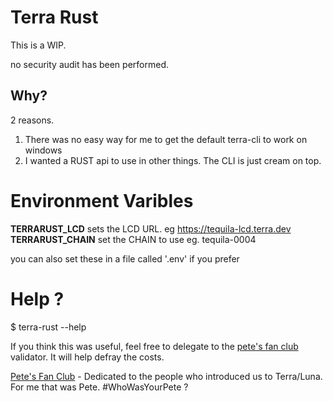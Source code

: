 # Terra Rust

This is a WIP.

no security audit has been performed.

## Why?

2 reasons.
1. There was no easy way for me to get the default terra-cli to work on windows
2. I wanted a RUST api to use in other things. The CLI is just cream on top.

# Environment Varibles
**TERRARUST_LCD** sets the LCD URL. eg https://tequila-lcd.terra.dev 
**TERRARUST_CHAIN** set the CHAIN to use eg. tequila-0004

you can also set these in a file called '.env' if you prefer

# Help ?
$ terra-rust --help


If you think this was useful, feel free to delegate to the [pete's fan club](https://station.terra.money/validator/terravaloper12g4nkvsjjnl0t7fvq3hdcw7y8dc9fq69nyeu9q) validator. It will help defray the costs.

[Pete's Fan Club](https://twitter.com/ClubPetes) - Dedicated to the people who introduced us to Terra/Luna. For me that was Pete. #WhoWasYourPete ?
